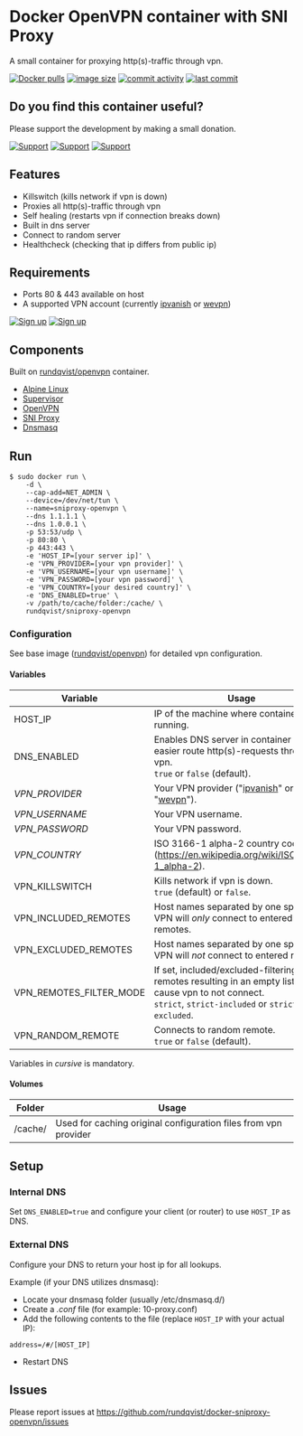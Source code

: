 # Docker OpenVPN container with SNI Proxy
A small container for proxying http(s)-traffic through vpn.

[![Docker pulls](https://img.shields.io/docker/pulls/rundqvist/sniproxy-openvpn.svg)](https://hub.docker.com/r/rundqvist/sniproxy-openvpn)
[![image size](https://img.shields.io/docker/image-size/rundqvist/sniproxy-openvpn.svg)](https://hub.docker.com/r/rundqvist/sniproxy-openvpn)
[![commit activity](https://img.shields.io/github/commit-activity/m/rundqvist/docker-sniproxy-openvpn)](https://github.com/rundqvist/docker-sniproxy-openvpn)
[![last commit](https://img.shields.io/github/last-commit/rundqvist/docker-sniproxy-openvpn.svg)](https://github.com/rundqvist/docker-sniproxy-openvpn)

## Do you find this container useful? 
Please support the development by making a small donation.

[![Support](https://img.shields.io/badge/support-Flattr-brightgreen)](https://flattr.com/@rundqvist)
[![Support](https://img.shields.io/badge/support-Buy%20me%20a%20coffee-orange)](https://www.buymeacoffee.com/rundqvist)
[![Support](https://img.shields.io/badge/support-PayPal-blue)](https://www.paypal.com/cgi-bin/webscr?cmd=_s-xclick&hosted_button_id=SZ7J9JL9P5DGE&source=url)

## Features
* Killswitch (kills network if vpn is down)
* Proxies all http(s)-traffic through vpn
* Self healing (restarts vpn if connection breaks down)
* Built in dns server
* Connect to random server
* Healthcheck (checking that ip differs from public ip)

## Requirements
* Ports 80 & 443 available on host
* A supported VPN account (currently [ipvanish](https://www.ipvanish.com/?a_bid=48f95966&a_aid=5f3eb2f0be07f) or [wevpn](https://www.wevpn.com/aff/rundqvist))

[![Sign up](https://img.shields.io/badge/sign_up-IPVanish_VPN-6fbc44)](https://www.ipvanish.com/?a_bid=48f95966&a_aid=5f3eb2f0be07f)
[![Sign up](https://img.shields.io/badge/sign_up-WeVPN-e33866)](https://www.wevpn.com/aff/rundqvist)

## Components
Built on [rundqvist/openvpn](https://hub.docker.com/r/rundqvist/openvpn) container.
* [Alpine Linux](https://www.alpinelinux.org)
* [Supervisor](https://github.com/Supervisor/supervisor)
* [OpenVPN](https://github.com/OpenVPN/openvpn)
* [SNI Proxy](https://github.com/dlundquist/sniproxy)
* [Dnsmasq](http://www.thekelleys.org.uk/dnsmasq/doc.html)

## Run
```
$ sudo docker run \
    -d \
    --cap-add=NET_ADMIN \
    --device=/dev/net/tun \
    --name=sniproxy-openvpn \
    --dns 1.1.1.1 \
    --dns 1.0.0.1 \
    -p 53:53/udp \
    -p 80:80 \
    -p 443:443 \
    -e 'HOST_IP=[your server ip]' \
    -e 'VPN_PROVIDER=[your vpn provider]' \
    -e 'VPN_USERNAME=[your vpn username]' \
    -e 'VPN_PASSWORD=[your vpn password]' \
    -e 'VPN_COUNTRY=[your desired country]' \
    -e 'DNS_ENABLED=true' \
    -v /path/to/cache/folder:/cache/ \
    rundqvist/sniproxy-openvpn
```

### Configuration
See base image ([rundqvist/openvpn](https://hub.docker.com/r/rundqvist/openvpn)) for detailed vpn configuration.

#### Variables
| Variable | Usage |
|----------|-------|
| HOST_IP | IP of the machine where container is running. |
| DNS_ENABLED | Enables DNS server in container to easier route http(s)-requests through vpn. <br />`true` or `false` (default). |
| _VPN_PROVIDER_ | Your VPN provider ("[ipvanish](https://www.ipvanish.com/?a_bid=48f95966&a_aid=5f3eb2f0be07f)" or "[wevpn](https://www.wevpn.com/aff/rundqvist)"). |
| _VPN_USERNAME_ | Your VPN username. |
| _VPN_PASSWORD_ | Your VPN password. |
| _VPN_COUNTRY_ | ISO 3166-1 alpha-2 country code (https://en.wikipedia.org/wiki/ISO_3166-1_alpha-2). |
| VPN_KILLSWITCH | Kills network if vpn is down. <br />`true` (default) or `false`. |
| VPN_INCLUDED_REMOTES | Host names separated by one space. VPN will _only_ connect to entered remotes. |
| VPN_EXCLUDED_REMOTES | Host names separated by one space. VPN will _not_ connect to entered remotes. |
| VPN_REMOTES_FILTER_MODE | If set, included/excluded-filtering of remotes resulting in an empty list will cause vpn to not connect. <br />`strict`, `strict-included` or `strict-excluded`. |
| VPN_RANDOM_REMOTE | Connects to random remote. <br />`true` or `false` (default). |

Variables in _cursive_ is mandatory.

#### Volumes

| Folder | Usage |
|--------|-------|
| /cache/ | Used for caching original configuration files from vpn provider |

## Setup

### Internal DNS
Set `DNS_ENABLED=true` and configure your client (or router) to use `HOST_IP` as DNS.

### External DNS
Configure your DNS to return your host ip for all lookups.

Example (if your DNS utilizes dnsmasq):
* Locate your dnsmasq folder (usually /etc/dnsmasq.d/)
* Create a _.conf_ file (for example: 10-proxy.conf)
* Add the following contents to the file (replace `HOST_IP` with your actual IP):

``` 
address=/#/[HOST_IP]
```
* Restart DNS

## Issues
Please report issues at https://github.com/rundqvist/docker-sniproxy-openvpn/issues
